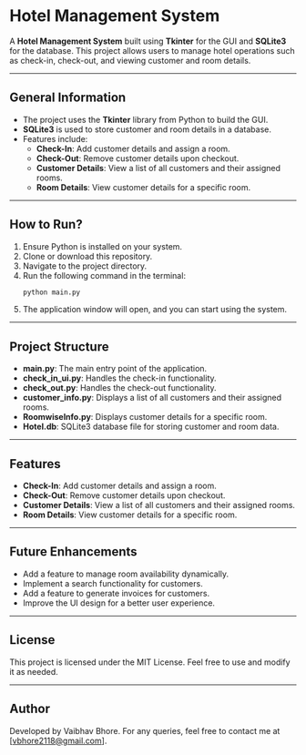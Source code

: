 # Hotel Management System

A **Hotel Management System** built using **Tkinter** for the GUI and **SQLite3** for the database. This project allows users to manage hotel operations such as check-in, check-out, and viewing customer and room details.

---

## General Information

- The project uses the **Tkinter** library from Python to build the GUI.
- **SQLite3** is used to store customer and room details in a database.
- Features include:
  - **Check-In**: Add customer details and assign a room.
  - **Check-Out**: Remove customer details upon checkout.
  - **Customer Details**: View a list of all customers and their assigned rooms.
  - **Room Details**: View customer details for a specific room.

---

## How to Run?

1. Ensure Python is installed on your system.
2. Clone or download this repository.
3. Navigate to the project directory.
4. Run the following command in the terminal:
   ```bash
   python main.py
   ```
5. The application window will open, and you can start using the system.

---

## Project Structure

- **main.py**: The main entry point of the application.
- **check_in_ui.py**: Handles the check-in functionality.
- **check_out.py**: Handles the check-out functionality.
- **customer_info.py**: Displays a list of all customers and their assigned rooms.
- **RoomwiseInfo.py**: Displays customer details for a specific room.
- **Hotel.db**: SQLite3 database file for storing customer and room data.

---

## Features

- **Check-In**: Add customer details and assign a room.
- **Check-Out**: Remove customer details upon checkout.
- **Customer Details**: View a list of all customers and their assigned rooms.
- **Room Details**: View customer details for a specific room.

---

## Future Enhancements

- Add a feature to manage room availability dynamically.
- Implement a search functionality for customers.
- Add a feature to generate invoices for customers.
- Improve the UI design for a better user experience.

---

## License

This project is licensed under the MIT License. Feel free to use and modify it as needed.

---

## Author

Developed by Vaibhav Bhore. For any queries, feel free to contact me at [vbhore2118@gmail.com].